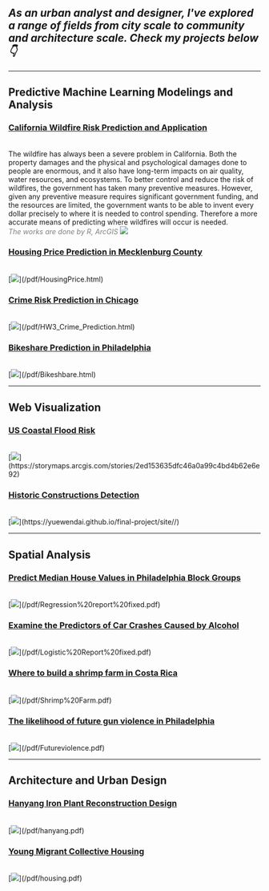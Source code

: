 ## *As an urban analyst and designer, I've explored a range of fields from city scale to community and architecture scale. Check my projects below👇*

------------------------------------------------------------------------

## Predictive Machine Learning Modelings and Analysis

### [California Wildfire Risk Prediction and Application](/pdf/California_wildfire.html) 
<br>The wildfire has always been a severe problem in California. Both the property damages and the physical and psychological damages done to people are enormous, and it also have long-term impacts on air quality, water resources, and ecosystems. To better control and reduce the risk of wildfires, the government has taken many preventive measures. However, given any preventive measure requires significant government funding, and the resources are limited, the government wants to be able to invent every dollar precisely to where it is needed to control spending. Therefore a more accurate means of predicting where wildfires will occur is needed.
<br><i><font color=grey> The works are done by R, ArcGIS </font></i>
[<img src="images/for computer2.png?raw=true"/>](/pdf/California_wildfire.html)

### [Housing Price Prediction in Mecklenburg County](/pdf/HousingPrice.html) 
<br>
[<img src="images/HousingPrice.png?raw=true"/>](/pdf/HousingPrice.html)

### [Crime Risk Prediction in Chicago](/pdf/HW3_Crime_Prediction.html) 
<br>
[<img src="images/crimerisk.png?raw=true"/>](/pdf/HW3_Crime_Prediction.html)

### [Bikeshare Prediction in Philadelphia](/pdf/Bikeshbare.html)
<br>
[<img src="images/Bikeshare.gif?raw=true"/>](/pdf/Bikeshbare.html)

------------------------------------------------------------------------

## Web Visualization

### [US Coastal Flood Risk](https://storymaps.arcgis.com/stories/2ed153635dfc46a0a99c4bd4b62e6e92) 
<br>
[<img src="images/floodrisk.png?raw=true"/>](https://storymaps.arcgis.com/stories/2ed153635dfc46a0a99c4bd4b62e6e92)

### [Historic Constructions Detection](https://yuewendai.github.io/final-project/site//) 
<br>
[<img src="images/js.png?raw=true"/>](https://yuewendai.github.io/final-project/site//)

------------------------------------------------------------------------

## Spatial Analysis

### [Predict Median House Values in Philadelphia Block Groups](/pdf/Regression%20report%20fixed.pdf) 
<br>
[<img src="images/regression.jpg?raw=true"/>](/pdf/Regression%20report%20fixed.pdf)

### [Examine the Predictors of Car Crashes Caused by Alcohol](/pdf/Logistic%20Report%20fixed.pdf) 
<br>
[<img src="images/carcrashes.jpg?raw=true"/>](/pdf/Logistic%20Report%20fixed.pdf)

### [Where to build a shrimp farm in Costa Rica](/pdf/Shrimp%20Farm.pdf) 
<br>
[<img src="images/Shrimp Farm.png?raw=true"/>](/pdf/Shrimp%20Farm.pdf) 

### [The likelihood of future gun violence in Philadelphia](/pdf/Futureviolence.pdf) 
<br>
[<img src="images/gun.jpg?raw=true"/>](/pdf/Futureviolence.pdf)

------------------------------------------------------------------------

## Architecture and Urban Design

### [Hanyang Iron Plant Reconstruction Design](/pdf/hanyang.pdf) 
<br>
[<img src="images/hanyang.jpg?raw=true"/>](/pdf/hanyang.pdf) 

### [Young Migrant Collective Housing](/pdf/housing.pdf) 
<br>
[<img src="images/housing.png?raw=true"/>](/pdf/housing.pdf)
